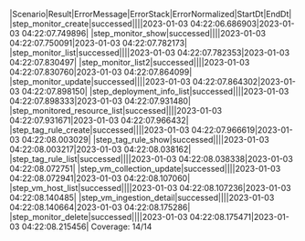 |Scenario|Result|ErrorMessage|ErrorStack|ErrorNormalized|StartDt|EndDt|
|step_monitor_create|successed||||2023-01-03 04:22:06.686903|2023-01-03 04:22:07.749896|
|step_monitor_show|successed||||2023-01-03 04:22:07.750091|2023-01-03 04:22:07.782173|
|step_monitor_list|successed||||2023-01-03 04:22:07.782353|2023-01-03 04:22:07.830497|
|step_monitor_list2|successed||||2023-01-03 04:22:07.830760|2023-01-03 04:22:07.864099|
|step_monitor_update|successed||||2023-01-03 04:22:07.864302|2023-01-03 04:22:07.898150|
|step_deployment_info_list|successed||||2023-01-03 04:22:07.898333|2023-01-03 04:22:07.931480|
|step_monitored_resource_list|successed||||2023-01-03 04:22:07.931671|2023-01-03 04:22:07.966432|
|step_tag_rule_create|successed||||2023-01-03 04:22:07.966619|2023-01-03 04:22:08.003029|
|step_tag_rule_show|successed||||2023-01-03 04:22:08.003217|2023-01-03 04:22:08.038162|
|step_tag_rule_list|successed||||2023-01-03 04:22:08.038338|2023-01-03 04:22:08.072751|
|step_vm_collection_update|successed||||2023-01-03 04:22:08.072941|2023-01-03 04:22:08.107060|
|step_vm_host_list|successed||||2023-01-03 04:22:08.107236|2023-01-03 04:22:08.140485|
|step_vm_ingestion_detail|successed||||2023-01-03 04:22:08.140664|2023-01-03 04:22:08.175286|
|step_monitor_delete|successed||||2023-01-03 04:22:08.175471|2023-01-03 04:22:08.215456|
Coverage: 14/14
